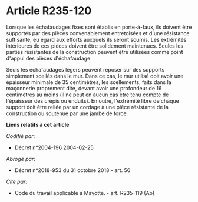# Article R235-120

Lorsque les échafaudages fixes sont établis en porte-à-faux, ils doivent être supportés par des pièces convenablement
entretoisées et d'une résistance suffisante, eu égard aux efforts auxquels ils seront soumis. Les extrémités intérieures de
ces pièces doivent être solidement maintenues. Seules les parties résistantes de la construction peuvent être utilisées comme
point d'appui des pièces d'échafaudage.

Seuls les échafaudages légers peuvent reposer sur des supports simplement scellés dans le mur. Dans ce cas, le mur utilisé
doit avoir une épaisseur minimale de 35 centimètres, les scellements, faits dans la maçonnerie proprement dite, devant avoir
une profondeur de 16 centimètres au moins (il ne peut en aucun cas être tenu compte de l'épaisseur des crépis ou enduits). En
outre, l'extrémité libre de chaque support doit être reliée par un cordage à une pièce résistante de la construction ou
soutenue par une jambe de force.

**Liens relatifs à cet article**

_Codifié par_:

  - Décret n°2004-196 2004-02-25

_Abrogé par_:

  - Décret n°2018-953 du 31 octobre 2018 - art. 56

_Cité par_:

  - Code du travail applicable à Mayotte. - art. R235-119 (Ab)
